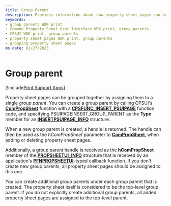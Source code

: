 ```yaml
---
title: Group Parent
description: Provides information about how property sheet pages can be grouped by assigning them to a group parent.
keywords:
- group parents WDK print
- Common Property Sheet User Interface WDK print, group parents
- CPSUI WDK print, group parents
- property sheet pages WDK print, group parents
- grouping property sheet pages
ms.date: 01/27/2023
---
```


# Group parent

[!include[Print Support Apps](../includes/print-support-apps.md)]

Property sheet pages can be grouped together by assigning them to a single *group parent*. You can create a group parent by calling CPSUI's [**ComPropSheet**](/windows-hardware/drivers/ddi/compstui/nc-compstui-pfncompropsheet) function with a [**CPSFUNC_INSERT_PSUIPAGE**](/previous-versions/ff546414(v=vs.85)) function code, and specifying PSUIPAGEINSERT_GROUP_PARENT as the **Type** member for an [**INSERTPSUIPAGE_INFO**](/windows-hardware/drivers/ddi/compstui/ns-compstui-_insertpsuipage_info) structure.

When a new group parent is created, a handle is returned. The handle can then be used as the *hComPropSheet* parameter to [**ComPropSheet**](/windows-hardware/drivers/ddi/compstui/nc-compstui-pfncompropsheet), when adding or deleting property sheet pages.

Additionally, a group parent handle is received as the **hComPropSheet** member of the [**PROPSHEETUI_INFO**](/windows-hardware/drivers/ddi/compstui/ns-compstui-_propsheetui_info) structure that is received by an application's [**PFNPROPSHEETUI**](/windows-hardware/drivers/ddi/compstui/nc-compstui-pfnpropsheetui)-typed callback function. If you don't create new group parents, all property sheet pages should be assigned to this one.

You can create additional group parents under each group parent that is created. The property sheet itself is considered to be the top-level group parent. If you do not explicitly create additional group parents, all added property sheet pages are assigned to the top-level parent.
